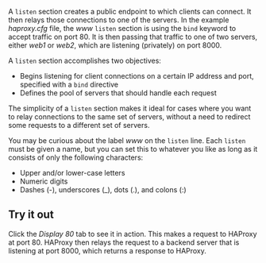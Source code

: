 A `listen` section creates a public endpoint to which clients can connect. It then relays those connections to one of the servers. In the example *haproxy.cfg* file, the *www* `listen` section is using the `bind` keyword to accept traffic on port 80. It is then passing that traffic to one of two servers, either *web1* or *web2*, which are listening (privately) on port 8000.

A `listen` section accomplishes two objectives:

* Begins listening for client connections on a certain IP address and port, specified with a `bind` directive
* Defines the pool of servers that should handle each request

The simplicity of a `listen` section makes it ideal for cases where you want to relay connections to the same set of servers, without a need to redirect some requests to a different set of servers.

You may be curious about the label *www* on the `listen` line. Each `listen` must be given a name, but you can set this to whatever you like as long as it consists of only the following characters:

* Upper and/or lower-case letters
* Numeric digits
* Dashes (-), underscores (_), dots (.), and colons (:)

## Try it out

Click the *Display 80* tab to see it in action. This makes a request to HAProxy at port 80. HAProxy then relays the request to a backend server that is listening at port 8000, which returns a response to HAProxy.
